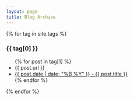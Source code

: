 ```yaml
---
layout: page
title: Blog Archive
---
```


{% for tag in site.tags %}
  <h3>{{ tag[0] }}</h3>
  <ul>
    {% for post in tag[1] %}
      <li>{{ post.url }}</li>
      <li><a href="blog{{ post.url }}">{{ post.date | date: "%B %Y" }} - {{ post.title }}</a></li>
    {% endfor %}
  </ul>
{% endfor %}
